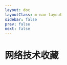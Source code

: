 ```yaml
---
layout: doc
layoutClass: m-nav-layout
sidebar: false
prev: false
next: false
---
```



<style src="/.vitepress/theme/style/nav.scss"></style>

<script setup>
import { NAV_DATA } from '/.vitepress/theme/utils/data_websites'
</script>

# 网络技术收藏

<MNavLinks v-for="{title, items} in NAV_DATA" :title="title" :items="items"/>
